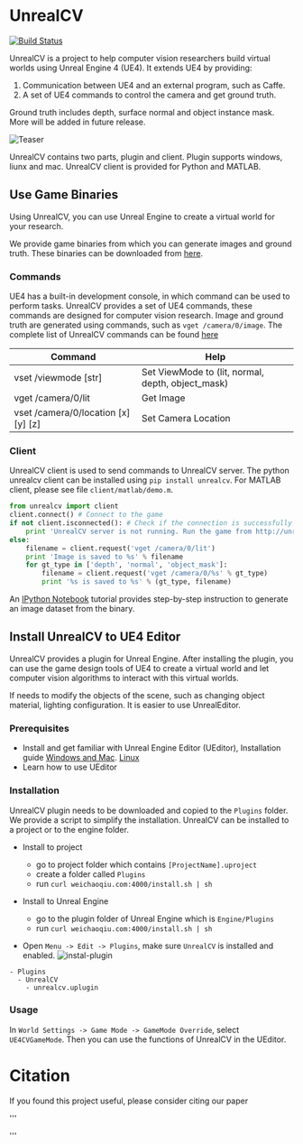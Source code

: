 # UnrealCV

[![Build Status](https://travis-ci.com/qiuwch/unrealcv.svg?token=x3MJbq7z7sZyEUorGp5T&branch=master)](https://travis-ci.com/qiuwch/unrealcv)

UnrealCV is a project to help computer vision researchers build virtual worlds using Unreal Engine 4 (UE4). It extends UE4 by providing:

1. Communication between UE4 and an external program, such as Caffe.
2. A set of UE4 commands to control the camera and get ground truth.

Ground truth includes depth, surface normal and object instance mask. More will be added in future release.
<!-- ![architecture](http://weichaoqiu.com:4000/images/pipeline.svg) -->
![Teaser](http://weichaoqiu.com:4000/images/teaser.png)

UnrealCV contains two parts, plugin and client. Plugin supports windows, liunx and mac. UnrealCV client is provided for Python and MATLAB.

## Use Game Binaries

Using UnrealCV, you can use Unreal Engine to create a virtual world for your research. 

We provide game binaries from which you can generate images and ground truth. These binaries can be downloaded from [here](http://www.weichaoqiu.com/unrealcv/model_zoo.html). 

### Commands

UE4 has a built-in development console, in which command can be used to perform tasks. UnrealCV provides a set of UE4 commands, these commands are designed for computer vision research. Image and ground truth are generated using commands, such as `vget /camera/0/image`. The complete list of UnrealCV commands can be found [here](http://weichaoqiu.com:4000/reference/commands.html)

| Command                             | Help                |
| ---                                 | ---                 |
| vset /viewmode [str]                | Set ViewMode to (lit, normal, depth, object_mask)       |
| vget /camera/0/lit                  | Get Image           |
| vset /camera/0/location [x] [y] [z] | Set Camera Location |


### Client

UnrealCV client is used to send commands to UnrealCV server. The python unrealcv client can be installed using `pip install unrealcv`. For MATLAB client, please see file `client/matlab/demo.m`.

```python
from unrealcv import client
client.connect() # Connect to the game
if not client.isconnected(): # Check if the connection is successfully established
    print 'UnrealCV server is not running. Run the game from http://unrealcv.github.io first.'
else:
    filename = client.request('vget /camera/0/lit')
    print 'Image is saved to %s' % filename
    for gt_type in ['depth', 'normal', 'object_mask']:
        filename = client.request('vget /camera/0/%s' % gt_type) 
        print '%s is saved to %s' % (gt_type, filename)
```

An [IPython Notebook](http://www.weichaoqiu.com/unrealcv/ipynb_generate_images.html) tutorial provides step-by-step instruction to generate an image dataset from the binary.

## Install UnrealCV to UE4 Editor

UnrealCV provides a plugin for Unreal Engine. After installing the plugin, you can use the game design tools of UE4 to create a virtual world and let computer vision algorithms to interact with this virtual worlds.

If needs to modify the objects of the scene, such as changing object material, lighting configuration. It is easier to use UnrealEditor.

### Prerequisites

- Install and get familiar with Unreal Engine Editor (UEditor), Installation guide [Windows and Mac](https://docs.unrealengine.com/latest/INT/GettingStarted/Installation/). [Linux](https://wiki.unrealengine.com/Building_On_Linux)
- Learn how to use UEditor

### Installation

UnrealCV plugin needs to be downloaded and copied to the `Plugins` folder. We provide a script to simplify the installation.
UnrealCV can be installed to a project or to the engine folder.

- Install to project
    - go to project folder which contains `[ProjectName].uproject`
    - create a folder called `Plugins`
    - run `curl weichaoqiu.com:4000/install.sh | sh`

- Install to Unreal Engine
    - go to the plugin folder of Unreal Engine which is `Engine/Plugins`
    - run `curl weichaoqiu.com:4000/install.sh | sh`

- Open `Menu -> Edit -> Plugins`, make sure `UnrealCV` is installed and enabled.
![instal-plugin](http://weichaoqiu.com:4000/images/install-plugin.png)

```
- Plugins
  - UnrealCV
    - unrealcv.uplugin
```

### Usage

In `World Settings -> Game Mode -> GameMode Override`, select `UE4CVGameMode`. Then you can use the functions of UnrealCV in the UEditor.

# Citation

If you found this project useful, please consider citing our paper

'''

'''
